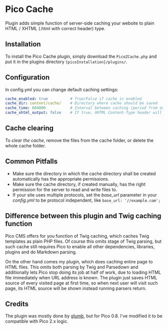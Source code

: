 # Pico Cache

Plugin adds simple function of server-side caching your website to plain HTML / XHTML (.html with correct header) type.

## Installation

To install the Pico Cache plugin, simply download the `PicoZCache.php` and put it in the plugins directory
`{picoInstallation}/plugins/`.

## Configuration
 
In config.yml you can change default caching settings:
```yaml
cache_enabled: true          # True/False if cache is enabled
cache_dir: content/cache/    # Directory where cache should be saved
cache_time: 604800           # Interval between caching (period from one to second cache) in seconds, here is 7 days = 60 * 60 * 24 * 7.
cache_xhtml_output: false    # If true, XHTML Content-Type header will be sent when loading cache page
```

## Cache clearing

To *clear the cache*, remove the files from the cache folder, or delete the whole cache folder.

## Common Pitfalls

+ Make sure the directory in which the cache directory shall be created automatically has the appropriate permissions.
+ Make sure the cache directory, if created manually, has the right permission for the server to read and write files to.
+ If your site uses multiple protocols, set the *base_url* parameter in your *config.yml* to be protocol independent, like `base_url: '//example.com';`

## Difference between this plugin and Twig caching function

Pico CMS offers for you function of Twig caching, which caches Twig templates as plain PHP files. Of course this omits stage of Twig parsing, but such cache still requires Pico to enable all other dependencies, libraries, plugins and do Markdown parsing.

On the other hand comes my plugin, which does caching entire page to HTML files. This omits both parsing by Twig and Parsedown and additionally lets Pico stop doing its job at half of work, due to loading HTML file immediately when URL address is known. The plugin just saves HTML source of every visited page at first time, so when next user will visit such page, its HTML source will be shown instead running parsers return.

## Credits

The plugin was mostly done by [glumb](https://github.com/glumb/pico_cache), but for Pico 0.8. I've modified it to be compatible with Pico 2.x logic.
